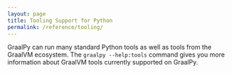 ```yaml
---
layout: page
title: Tooling Support for Python
permalink: /reference/tooling/
---
```


GraalPy can run many standard Python tools as well as tools from the GraalVM ecosystem.
The `graalpy --help:tools` command gives you more information about GraalVM tools currently supported on GraalPy.
